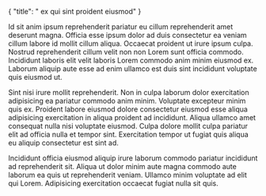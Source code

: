 {
  "title": " ex qui sint proident eiusmod"
}

Id sit anim ipsum reprehenderit pariatur eu cillum reprehenderit amet deserunt magna. Officia esse ipsum dolor ad duis consectetur ea veniam cillum labore id mollit cillum aliqua. Occaecat proident ut irure ipsum culpa. Nostrud reprehenderit cillum velit non non Lorem sunt officia commodo. Incididunt laboris elit velit laboris Lorem commodo anim minim eiusmod ex. Laborum aliquip aute esse ad enim ullamco est duis sint incididunt voluptate quis eiusmod ut.

Sint nisi irure mollit reprehenderit. Non in culpa laborum dolor exercitation adipisicing ea pariatur commodo anim minim. Voluptate excepteur minim quis ex. Proident labore eiusmod dolore consectetur eiusmod esse aliqua adipisicing exercitation in aliqua proident ad incididunt. Aliqua ullamco amet consequat nulla nisi voluptate eiusmod. Culpa dolore mollit culpa pariatur elit ad officia nulla et tempor sint. Exercitation tempor ut fugiat quis aliqua eu aliquip consectetur est sint ad.

Incididunt officia eiusmod aliquip irure laborum commodo pariatur incididunt ad reprehenderit sit. Aliqua ut dolor minim aute magna commodo aute laborum ea quis ut reprehenderit veniam. Ullamco minim voluptate ad elit qui Lorem. Adipisicing exercitation occaecat fugiat nulla sit quis.